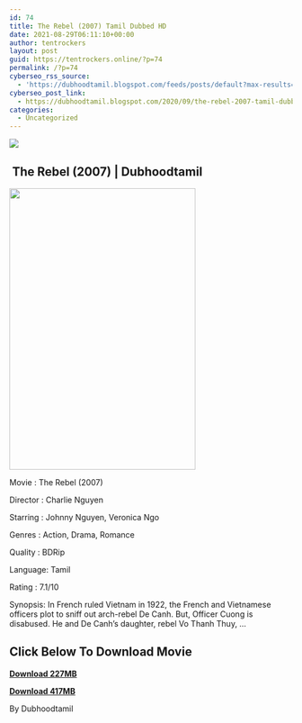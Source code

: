 ```yaml
---
id: 74
title: The Rebel (2007) Tamil Dubbed HD
date: 2021-08-29T06:11:10+00:00
author: tentrockers
layout: post
guid: https://tentrockers.online/?p=74
permalink: /?p=74
cyberseo_rss_source:
  - 'https://dubhoodtamil.blogspot.com/feeds/posts/default?max-results=150&start-index=151'
cyberseo_post_link:
  - https://dubhoodtamil.blogspot.com/2020/09/the-rebel-2007-tamil-dubbed-hd.html
categories:
  - Uncategorized
---
```

<div class="media_block">
  <img src="https://1.bp.blogspot.com/-3gEffNdoykQ/X1xx17lL54I/AAAAAAAACaA/l93Bo2i0dnErmPM-hCpZcM2w7U5JWc7gACNcBGAsYHQ/s72-w331-h500-c/poster-780.jpg" class="media_thumbnail" />
</div>

## &nbsp;The Rebel (2007) | Dubhoodtamil

<div class="separator">
  <a href="https://1.bp.blogspot.com/-3gEffNdoykQ/X1xx17lL54I/AAAAAAAACaA/l93Bo2i0dnErmPM-hCpZcM2w7U5JWc7gACNcBGAsYHQ/s1170/poster-780.jpg" imageanchor="1"><img loading="lazy" border="0" data-original-height="1170" data-original-width="780" height="500" src="https://1.bp.blogspot.com/-3gEffNdoykQ/X1xx17lL54I/AAAAAAAACaA/l93Bo2i0dnErmPM-hCpZcM2w7U5JWc7gACNcBGAsYHQ/w331-h500/poster-780.jpg" width="331" /></a>
</div>

Movie	<span></span>:	<span></span>The Rebel (2007)

Director	<span></span>:	<span></span>Charlie Nguyen

Starring	<span></span>:	<span></span>Johnny Nguyen, Veronica Ngo

Genres	<span></span>:	<span></span>Action, Drama, Romance

Quality	<span></span>:	<span></span>BDRip

Language:	<span></span>Tamil

Rating	<span></span>:	<span></span>7.1/10

Synopsis: In French ruled Vietnam in 1922, the French and Vietnamese officers plot to sniff out arch-rebel De Canh. But, Officer Cuong is disabused. He and De Canh&#8217;s daughter, rebel Vo Thanh Thuy, &#8230;

## **<span>Click Below To Download Movie</span>**

**<span><a href="https://oncehelp.com/rebel" target="_blank" rel="noopener">Download 227MB</a></span>**

**<span><a href="https://oncehelp.com/rebel-1" target="_blank" rel="noopener">Download 417MB</a></span>**

By Dubhoodtamil